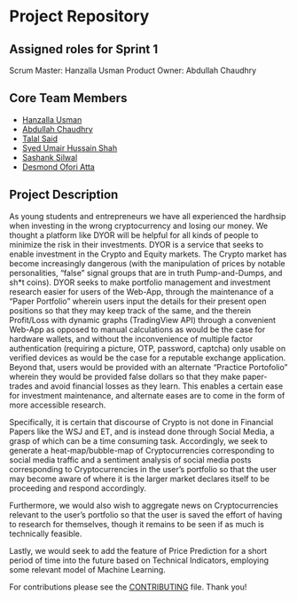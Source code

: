# Project Repository

## Assigned roles for Sprint 1
Scrum Master: Hanzalla Usman
Product Owner: Abdullah Chaudhry

## Core Team Members
- [Hanzalla Usman](https://github.com/HanzallaUsman)
- [Abdullah Chaudhry](https://github.com/aqhra050)
- [Talal Said](https://github.com/talalsaid1)
- [Syed Umair Hussain Shah](https://github.com/HanzallaUsman)
- [Sashank Silwal](https://github.com/sashanksilwal)
- [Desmond Ofori Atta](https://github.com/Des-cloud)

## Project Description
As young students and entrepreneurs we have all experienced the hardhsip when investing in the wrong cryptocurrency and losing our money. We thought a platform like DYOR will be helpful for all kinds of people to minimize the risk in their investments. DYOR is a service that seeks to enable investment in the Crypto and Equity markets. The Crypto market has become increasingly dangerous (with the manipulation of prices by notable personalities, “false” signal groups that are in truth Pump-and-Dumps, and sh*t coins). DYOR seeks to make portfolio management and investment research easier for users of the Web-App, through the maintenance of a “Paper Portfolio” wherein users input the details for their present open positions so that they may keep track of the same, and the therein Profit/Loss with dynamic graphs (TradingView API) through a convenient Web-App as opposed to manual calculations as would be the case for hardware wallets, and without the inconvenience of multiple factor authentication (requiring a picture, OTP, password, captcha) only usable on verified devices as would be the case for a reputable exchange application. Beyond that, users would be provided with an alternate “Practice Portofolio” wherein they would be provided false dollars so that they make paper-trades and avoid financial losses as they learn. This enables a certain ease for investment maintenance, and alternate eases are to come in the form of more accessible research.

Specifically, it is certain that discourse of Crypto is not done in Financial Papers like the WSJ and ET, and is instead done through Social Media, a grasp of which can be a time consuming task. Accordingly, we seek to generate a heat-map/bubble-map of Cryptocurrencies corresponding to social media traffic and a sentiment analysis of social media posts corresponding to Cryptocurrencies in the user’s portfolio so that the user may become aware of where it is the larger market declares itself to be proceeding and respond accordingly.

Furthermore, we would also wish to aggregate news on Cryptocurrencies relevant to the user’s portfolio so that the user is saved the effort of having to research for themselves, though it remains to be seen if as much is technically feasible.

Lastly, we would seek to add the feature of Price Prediction for a short period of time into the future based on Technical Indicators, employing some relevant model of Machine Learning.

For contributions please see the [CONTRIBUTING](https://github.com/software-students-fall2021/project-setup-dyor/blob/master/CONTRIBUTING.md) file. Thank you! 

